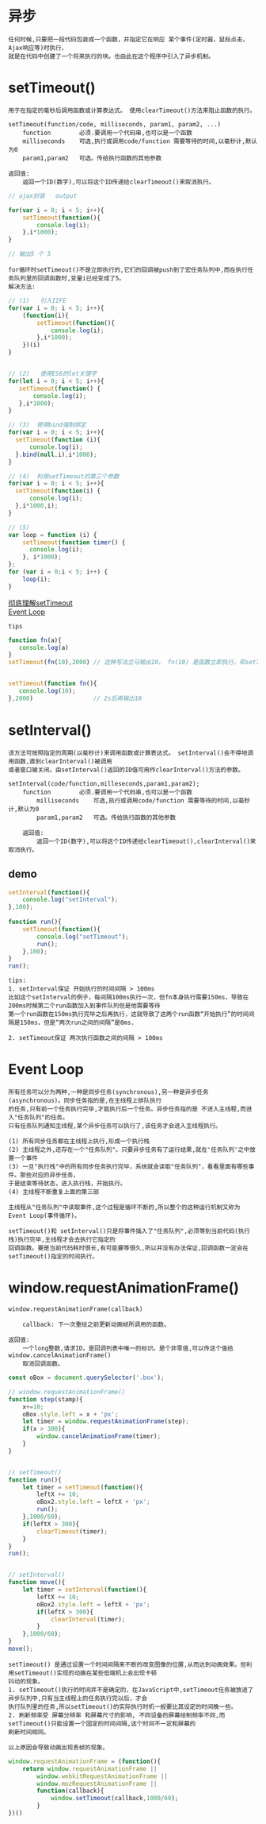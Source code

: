 # 异步

    任何时候,只要把一段代码包装成一个函数，并指定它在响应 某个事件(定时器，鼠标点击，Ajax响应等)时执行，
    就是在代码中创建了一个将来执行的块。也由此在这个程序中引入了异步机制。

# setTimeout()

	用于在指定的毫秒后调用函数或计算表达式。 使用clearTimeout()方法来阻止函数的执行。
	
	setTimeout(function/code, milliseconds, param1, param2, ...)
		function		必须.要调用一个代码串,也可以是一个函数
		milliseconds	可选,执行或调用code/function 需要等待的时间,以毫秒计,默认为0
		param1,param2	可选。传给执行函数的其他参数
		
	返回值:
		返回一个ID(数字),可以将这个ID传递给clearTimeout()来取消执行。
		
```js
// ajax封装   output

for(var i = 0; i < 5; i++){
	setTimeout(function(){
		console.log(i);
	},i*1000);
}

// 输出5 个 5
```
	for循环时setTimeout()不是立即执行的,它们的回调被push到了宏任务队列中,而在执行任务队列里的回调函数时,变量i已经变成了5。
	解决方法:
```js
// (1)   引入IIFE
for(var i = 0; i < 5; i++){
	(function(i){
		setTimeout(function(){
			console.log(i);
		},i*1000);
	})(i)
}


// (2)   使用ES6的let关键字
for(let i = 0; i < 5; i++){
   setTimeout(function() {
	   console.log(i);
   },i*1000);
}

// (3)  使用bind强制绑定  
for(var i = 0; i < 5; i++){
  setTimeout(function (i){
	  console.log(i);
  }.bind(null,i),i*1000);
}

// (4)  利用setTimeout的第三个参数
for(var i = 0; i < 5; i++){
  setTimeout(function(i) {
	  console.log(i);
  },i*1000,i);
}

// (5)	
var loop = function (i) {
	setTimeout(function timer() {
	  console.log(i);  
	}, i*1000);
};
for (var i = 0;i < 5; i++) {
	loop(i);
}
```
[彻底理解setTimeout](https://www.jianshu.com/p/3e482748369d?from=groupmessage)	
[Event Loop](https://github.com/aooy/blog/issues/5)
	
	
	tips
```js
function fn(a){
   console.log(a)
}
setTimeout(fn(10),2000)	// 这种写法立马输出10， fn(10) 是函数立即执行，和setTimeout没有关系


setTimeout(function fn(){
   console.log(10);
},2000)					// 2s后再输出10
```
		
# setInterval()

	该方法可按照指定的周期(以毫秒计)来调用函数或计算表达式。 setInterval()会不停地调用函数,直到clearInterval()被调用
	或者窗口被关闭。由setInterval()返回的ID值可用作clearInterval()方法的参数。
	
	setInterval(code/function,milleseconds,param1,param2);
		function		必须.要调用一个代码串,也可以是一个函数
			milliseconds	可选,执行或调用code/function 需要等待的时间,以毫秒计,默认为0
			param1,param2	可选。传给执行函数的其他参数
			
		返回值:
			返回一个ID(数字),可以将这个ID传递给clearTimeout(),clearInterval()来取消执行。

## demo

```js
setInterval(function(){
	console.log("setInterval");
},100);
  
function run(){
	setTimeout(function(){
		console.log("setTimeout");
		run();
	},100);
}
run();
```
	tips:
	1. setInterval保证 开始执行的时间间隔 > 100ms
	比如这个setInterval的例子，每间隔100ms执行一次，但fn本身执行需要150ms，导致在200ms时候第二个run函数加入到事件队列但是他需要等待
	第一个run函数在150ms执行完毕之后再执行，这就导致了这两个run函数“开始执行”的时间间隔是150ms，但是“两次run之间的间隔”是0ms.
	
	2. setTimeout保证 两次执行函数之间的间隔 > 100ms
			
# Event Loop

	所有任务可以分为两种,一种是同步任务(synchronous),另一种是异步任务(asynchronous)。同步任务指的是,在主线程上排队执行
	的任务,只有前一个任务执行完毕,才能执行后一个任务。异步任务指的是 不进入主线程,而进入"任务队列"的任务。
	只有任务队列通知主线程,某个异步任务可以执行了,该任务才会进入主线程执行。
	
	(1)	所有同步任务都在主线程上执行,形成一个执行栈
	(2)	主线程之外,还存在一个"任务队列"。只要异步任务有了运行结果,就在'任务队列'之中放置一个事件
	(3) 一旦"执行栈"中的所有同步任务执行完毕，系统就会读取"任务队列"，看看里面有哪些事件。那些对应的异步任务，
	于是结束等待状态，进入执行栈，开始执行。
	(4)	主线程不断重复上面的第三部
	
	主线程从"任务队列"中读取事件,这个过程是循环不断的,所以整个的这种运行机制又称为 Event Loop(事件循环)。
	
	setTimeout()和 setInterval()只是将事件插入了"任务队列",必须等到当前代码(执行栈)执行完毕,主线程才会去执行它指定的
	回调函数。要是当前代码耗时很长,有可能要等很久,所以并没有办法保证,回调函数一定会在setTimeout()指定的时间执行。
	

# window.requestAnimationFrame()

	window.requestAnimationFrame(callback)
	
		callback: 下一次重绘之前更新动画帧所调用的函数。
	
	返回值:
		一个long整数,请求ID，是回调列表中唯一的标识。是个非零值,可以传这个值给window.cancelAnimationFrame()
		取消回调函数。
```js
const oBox = document.querySelector('.box');

// window.requestAnimationFrame()
function step(stamp){
	x+=10;
	oBox.style.left = x + 'px';
	let timer = window.requestAnimationFrame(step);
	if(x > 300){
		window.cancelAnimationFrame(timer);
	}
}


// setTimeout()
function run(){
	let timer = setTimeout(function(){
		leftX += 10;
		oBox2.style.left = leftX + 'px';
		run();
	},1000/60);
	if(leftX > 300){
		clearTimeout(timer);
	}
}
run();


// setInterval()
function move(){
	let timer = setInterval(function(){
		leftX += 10;
		oBox2.style.left = leftX + 'px';
		if(leftX > 300){
			clearInterval(timer);
		}
	},1000/60);
}
move();
```

	setTimeout() 是通过设置一个时间间隔来不断的改变图像的位置,从而达到动画效果。但利用setTimeout()实现的动画在某些低端机上会出现卡顿
	抖动的现象。
	1. setTimeout()执行的时间并不是确定的，在JavaScript中,setTimeout任务被放进了异步队列中,只有当主线程上的任务执行完以后，才会
	执行队列里的任务,所以setTimeout()的实际执行时机一般要比其设定的时间晚一些。
	2. 刷新频率受 屏幕分辨率 和屏幕尺寸的影响, 不同设备的屏幕绘制频率不同,而setTimeout()只能设置一个固定的时间间隔,这个时间不一定和屏幕的
	刷新时间相同。
	
	以上原因会导致动画出现丢帧的现象。
```js
window.requestAnimationFrame = (function(){
	return window.requestAnimationFrame ||
		window.webkitRequestAnimationFrame ||
		window.mozRequestAnimationFrame || 
		function(callback){
			window.setTimeout(callback,1000/60);
		}
})()
```